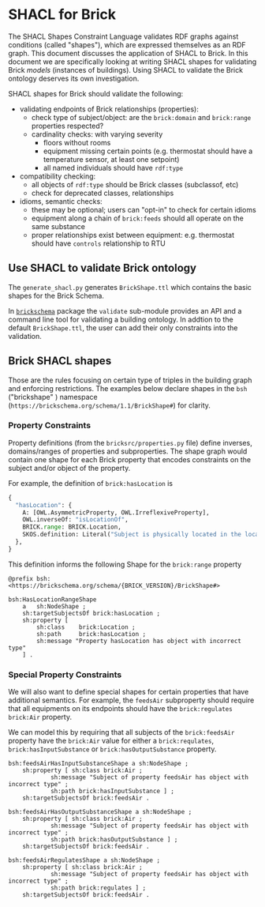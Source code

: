 # SHACL for Brick

The SHACL Shapes Constraint Language validates RDF graphs against conditions (called "shapes"), which are
expressed themselves as an RDF graph. This document discusses the application of SHACL to Brick. In
this document we are specifically looking at writing SHACL shapes for validating Brick *models*
(instances of buildings). Using SHACL to validate the Brick ontology deserves its own investigation.

SHACL shapes for Brick should validate the following:

- validating endpoints of Brick relationships (properties):
  - check type of subject/object: are the `brick:domain` and `brick:range` properties respected?
  - cardinality checks: with varying severity
    - floors without rooms
    - equipment missing certain points (e.g. thermostat should have a temperature sensor, at least one setpoint)
    - all named individuals should have `rdf:type`
- compatibility checking:
  - all objects of `rdf:type` should be Brick classes (subclassof, etc)
  - check for deprecated classes, relationships
- idioms, semantic checks:
  - these may be optional; users can "opt-in" to check for certain idioms
  - equipment along a chain of `brick:feeds` should all operate on the same substance
  - proper relationships exist between equipment: e.g. thermostat should have `controls` relationship to RTU

## Use SHACL to validate Brick ontology

The `generate_shacl.py` generates `BrickShape.ttl` which contains the basic shapes for the Brick Schema.

In [`brickschema`](https://github.com/BrickSchema/py-brickschema) package the `validate` sub-module
provides an API and a command line tool for validating a building ontology.  In addtion to the default
`BrickShape.ttl`, the user can add their only constraints into the validation.

## Brick SHACL shapes

Those are the rules focusing on certain type of triples in the building graph and enforcing restrictions.  The
examples below declare shapes in the `bsh` ("brickshape" ) namespace (`https://brickschema.org/schema/1.1/BrickShape#`) for clarity.

### Property Constraints

Property definitions (from the `bricksrc/properties.py` file) define inverses, domains/ranges
of properties and subproperties. The shape graph would contain one shape for
each Brick property that encodes constraints on the subject and/or object of the property.

For example, the definition of `brick:hasLocation` is

```python
{
  "hasLocation": {
    A: [OWL.AsymmetricProperty, OWL.IrreflexiveProperty],
    OWL.inverseOf: "isLocationOf",
    BRICK.range: BRICK.Location,
    SKOS.definition: Literal("Subject is physically located in the location given by the object"),
  },
}
```

This definition informs the following Shape for the `brick:range` property

```ttl
@prefix bsh: <https://brickschema.org/schema/{BRICK_VERSION}/BrickShape#>

bsh:HasLocationRangeShape
    a   sh:NodeShape ;
    sh:targetSubjectsOf brick:hasLocation ;
    sh:property [
        sh:class    brick:Location ;
        sh:path     brick:hasLocation ;
        sh:message "Property hasLocation has object with incorrect type"
    ] .
```

### Special Property Constraints

We will also want to define special shapes for certain properties that have additional semantics.
For example, the `feedsAir` subproperty should require that all equipments on its endpoints should
have the `brick:regulates brick:Air` property.

We can model this by requiring that all subjects of the `brick:feedsAir`
property have the `brick:Air` value for either a `brick:requlates`, `brick:hasInputSubstance`
or `brick:hasOutputSubstance` property.

```ttl
bsh:feedsAirHasInputSubstanceShape a sh:NodeShape ;
    sh:property [ sh:class brick:Air ;
            sh:message "Subject of property feedsAir has object with incorrect type" ;
            sh:path brick:hasInputSubstance ] ;
    sh:targetSubjectsOf brick:feedsAir .

bsh:feedsAirHasOutputSubstanceShape a sh:NodeShape ;
    sh:property [ sh:class brick:Air ;
            sh:message "Subject of property feedsAir has object with incorrect type" ;
            sh:path brick:hasOutputSubstance ] ;
    sh:targetSubjectsOf brick:feedsAir .

bsh:feedsAirRegulatesShape a sh:NodeShape ;
    sh:property [ sh:class brick:Air ;
            sh:message "Subject of property feedsAir has object with incorrect type" ;
            sh:path brick:regulates ] ;
    sh:targetSubjectsOf brick:feedsAir .
```
